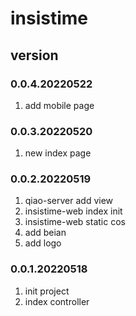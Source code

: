 # insistime

## version

### 0.0.4.20220522

1. add mobile page

### 0.0.3.20220520

1. new index page

### 0.0.2.20220519

1. qiao-server add view
2. insistime-web index init
3. insistime-web static cos
4. add beian
5. add logo

### 0.0.1.20220518

1. init project
2. index controller
